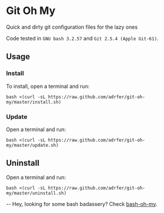 # Git Oh My
Quick and dirty git configuration files for the lazy ones

Code tested in `GNU bash 3.2.57` and `Git 2.5.4 (Apple Git-61)`.

## Usage

### Install

To install, open a terminal and run:

    bash <(curl -sL https://raw.github.com/adrfer/git-oh-my/master/install.sh)

### Update

Open a terminal and run:

    bash <(curl -sL https://raw.github.com/adrfer/git-oh-my/master/update.sh)

## Uninstall

Open a terminal and run:

    bash <(curl -sL https://raw.github.com/adrfer/git-oh-my/master/uninstall.sh)

--
Hey, looking for some bash badassery? Check [bash-oh-my](https://github.com/adrfer/bash-oh-my).
